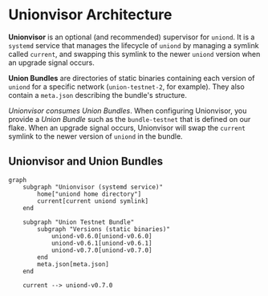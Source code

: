 # Unionvisor Architecture

**Unionvisor** is an optional (and recommended) supervisor for `uniond`. It is a `systemd` service that manages the lifecycle of `uniond` by managing a symlink called `current`, and swapping this symlink to the newer `uniond` version when an upgrade signal occurs.

**Union Bundles** are directories of static binaries containing each version of `uniond` for a specific network (`union-testnet-2`, for example). They also contain a `meta.json` describing the bundle's structure.

_Unionvisor consumes Union Bundles_. When configuring Unionvisor, you provide a _Union Bundle_ such as the `bundle-testnet` that is defined on our flake. When an upgrade signal occurs, Unionvisor will swap the `current` symlink to the newer version of `uniond` in the bundle.

## Unionvisor and Union Bundles

```mermaid
graph
    subgraph "Unionvisor (systemd service)"
        home["uniond home directory"]
        current[current uniond symlink]
    end

    subgraph "Union Testnet Bundle"
        subgraph "Versions (static binaries)"
            uniond-v0.6.0[uniond-v0.6.0]
            uniond-v0.6.1[uniond-v0.6.1]
            uniond-v0.7.0[uniond-v0.7.0]
        end
        meta.json[meta.json]
    end

    current --> uniond-v0.7.0
```
